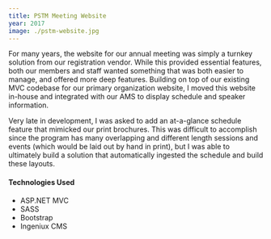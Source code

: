 ```yaml
---
title: PSTM Meeting Website
year: 2017
image: ./pstm-website.jpg
---
```


For many years, the website for our annual meeting was simply a turnkey solution from our registration vendor. While this provided essential features, both our members and staff wanted something that was both easier to manage, and offered more deep features. Building on top of our existing MVC codebase for our primary organization website, I moved this website in-house and integrated with our AMS to display schedule and speaker information.

Very late in development, I was asked to add an at-a-glance schedule feature that mimicked our print brochures. This was difficult to accomplish since the program has many overlapping and different length sessions and events (which would be laid out by hand in print), but I was able to ultimately build a solution that automatically ingested the schedule and build these layouts.

#### Technologies Used

* ASP.NET MVC
* SASS
* Bootstrap
* Ingeniux CMS